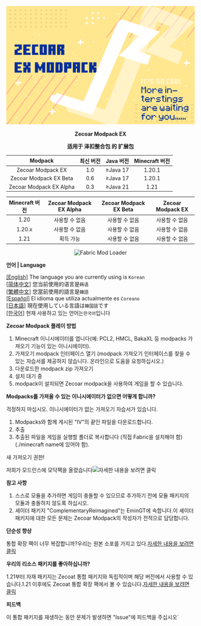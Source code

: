 ![COVER](https://github.com/ZfIxV/Zecoar-Modpack-EX/blob/main/Zecoar%20EX%20-%20Header.png)
<div align='center'>
  
**Zecoar Modpack EX**

  **适用于 泽扣整合包 的 扩展包**
  
| Modpack | 최신 버전 | Java 버전 | Minecraft 버전 |
| :-: | :-: | :-: | :-: |
| Zecoar Modpack EX | 1.0 | ≥Java 17 | 1.20.1 |
| Zecoar Modpack EX Beta | 0.6 | ≥Java 17 | 1.20.1 |
| Zecoar Modpack EX Alpha | 0.3 | ≥Java 21 | 1.21 |

| Minecraft 버전 | Zecoar Modpack EX Alpha | Zecoar Modpack EX Beta | Zecoar Modpack EX |
| :-: | :-: | :-: | :-: |
| 1.20 | 사용할 수 없음 | 사용할 수 없음 | 사용할 수 없음 |
| 1.20.x | 사용할 수 없음 | 사용할 수 없음 | 사용할 수 없음 |
| 1.21 | 획득 가능 | 사용할 수 없음 | 사용할 수 없음 |

  <p>
    <img src="https://img.shields.io/badge/Mod%20Loader-Fabric-dbd0b4?style=flat" alt="Fabric Mod Loader" />
</p>

</div>

**언어 | Language**

[[English]](https://github.com/ZfIxV/Zecoar-Modpack-EX/tree/main/README.md)   The language you are currently using is `Korean`         
[[简体中文]](https://github.com/ZfIxV/Zecoar-Modpack-EX/tree/main/README-SC.md)   您当前使用的语言是`韩语`         
[[繁體中文]](https://github.com/ZfIxV/Zecoar-Modpack-EX/tree/main/README-TC.md)   您當前使用的語言是`韓語`         
[[Español]](https://github.com/ZfIxV/Zecoar-Modpack-EX/tree/main/README-ES.md)   El idioma que utiliza actualmente es `Coreano`        
[[日本語]](https://github.com/ZfIxV/Zecoar-Modpack-EX/tree/main/README-JP.md)   現在使用している言語は`韓国語`です        
[[한국어]](https://github.com/ZfIxV/Zecoar-Modpack-EX/tree/main/README-KO.md)   현재 사용하고 있는 언어는`한국어`입니다         

**Zecoar Modpack 플레이 방법**

1. Minecraft 이니시에이터를 엽니다(예: PCL2, HMCL, BakaXL 등 modpacks 가져오기 기능이 있는 이니시에이터).
2. 가져오기 modpack 인터페이스 열기 (modpack 가져오기 인터페이스를 찾을 수 있는 자습서를 제공하지 않습니다. 온라인으로 도움을 요청하십시오.)
3. 다운로드한 modpack zip 가져오기
4. 설치 대기 중
5. modpack이 설치되면 Zecoar modpack을 사용하여 게임을 할 수 있습니다.

**Modpacks를 가져올 수 있는 이니시에이터가 없으면 어떻게 합니까?**

걱정하지 마십시오. 이니시에이터가 없는 가져오기 자습서가 있습니다.

1. Modpacks와 함께 게시된 "IV"의 끝인 파일을 다운로드합니다.
2. 추출
3. 추출된 파일을 게임을 실행할 폴더로 복사합니다 (직접 Fabric을 설치해야 함)(./minecraft name에 있어야 함).

새 가져오기 권한!

저희가 모드린스에 모닥팩을 올렸습니다![자세한 내용을 보려면 클릭](https://modrinth.com/modpack/zecoar-modpack-ex)

**참고 사항**

1. 스스로 모듈을 추가하면 게임이 충돌할 수 있으므로 추가하기 전에 모듈 패키지의 모듈과 충돌하지 않도록 하십시오.
2. 셰이더 패키지 "ComplementaryReimagined"는 EminGT에 속합니다.이 셰이더 패키지에 대한 모든 문제는 Zecoar Modpack의 작성자가 전적으로 담당합니다.

**단순성 향상**

통합 확장 팩이 너무 복잡합니까?우리는 원본 소포를 가지고 있다.[자세한 내용을 보려면 클릭](https://github.com/ZfIxV/Zecoar-Modpack/tree/main/README-SC.md)

**우리의 리소스 패키지를 좋아하십니까?**

1.21부터 자재 패키지는 Zecoat 통합 패키지와 독립적이며 해당 버전에서 사용할 수 있습니다.1.21 이후에도 Zecoat 통합 확장 팩에서 볼 수 있습니다.[자세한 내용을 보려면 클릭](https://github.com/ZfIxV/Zarba-Respack/README-SC.md)

**피드백**

이 통합 패키지를 재생하는 동안 문제가 발생하면 "Issue"에 피드백을 주십시오`